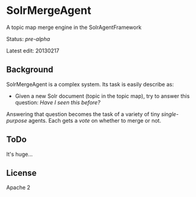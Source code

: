 SolrMergeAgent
==============

A topic map merge engine in the SolrAgentFramework

Status: *pre-alpha*<br/>

Latest edit: 20130217
## Background ##
SolrMergeAgent is a complex system. Its task is easily describe as:

- Given a new Solr document (topic in the topic map), try to answer this question: *Have I seen this before?*

Answering that question becomes the task of a variety of tiny *single-purpose* agents. Each gets a *vote* on whether to merge or not.

## ToDo ##

It's huge...

## License ##
Apache 2
